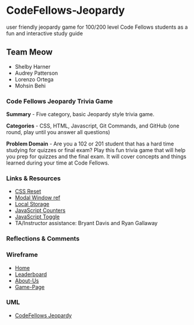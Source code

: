 # CodeFellows-Jeopardy

user friendly jeopardy game for 100/200 level Code Fellows students as a fun and interactive study guide

## Team Meow

  - Shelby Harner
  - Audrey Patterson
  - Lorenzo Ortega
  - Mohsin Behi

### Code Fellows Jeopardy Trivia Game

**Summary** - Five category, basic Jeopardy style trivia game.

**Categories** - CSS, HTML, Javascript, Git Commands, and GitHub (one round, play until you answer all questions)

**Problem Domain** - Are you a 102 or 201 student that has a hard time studying for quizzes or final exam? Play this fun trivia game that will help you prep for quizzes and the final exam. It will cover  concepts and things learned during your time at Code Fellows.

### Links & Resources

- [CSS Reset](https://meyerweb.com/eric/tools/css/reset/)
- [Modal Window ref](https://www.youtube.com/watch?v=KjQ8uvAt9kQ)
- [Local Storage](https://developer.mozilla.org/en-US/docs/Web/API/Window/localStorage)
- [JavaScript Counters](https://dev.to/stewyearth/making-a-simple-counter-in-javascript-html-2ici)
- [JavaScript Toggle](https://dommagnifi.co/2019-05-06-basic-class-toggle-with-vanilla-js-es6/)
- TA/Instructor assistance: Bryant Davis and Ryan Gallaway

### Reflections & Comments

### Wireframe

- [Home](assets/CodeFellows-Jeopardy-Wireframe-Home.png)
- [Leaderboard](assets/CodeFellows-Jeopardy-Wireframe-Leaderboard.png)
- [About-Us](assets/CodeFellows-Jeopardy-Wireframe-About-Us.png)
- [Game-Page](assets/CodeFellows-Jeopardy-Wireframe-Game-Page.png)

### UML

- [CodeFellows Jeopardy](assets/CodeFellows-UML.png)
